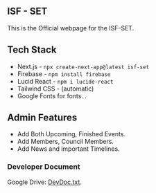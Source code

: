 

## ISF -  SET 

This is the Official webpage for the ISF-SET. 

## Tech Stack

- Next.js - ``` npx create-next-app@latest isf-set ```
-  Firebase -  ``` npm install firebase ```
- Lucid React - ``` npm i lucide-react ```
-  Tailwind CSS - (automatic)
-  Google Fonts for fonts. .



## Admin Features

 - Add Both Upcoming, Finished Events.
 - Add Members, Council Members.
 - Add News and important Timelines.
   
### Developer Document 

Google Drive: [DevDoc.txt]([#devdoc.txt](https://drive.google.com/file/d/1udTwHyYZro4F91WG7dB4QvQw2Zp3-qyG/view?usp=sharing)).
